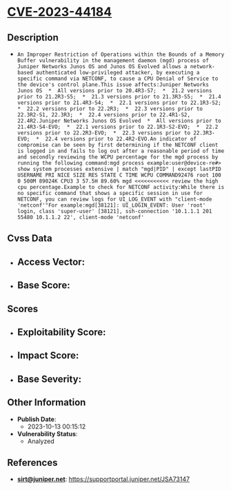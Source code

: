 
# [CVE-2023-44184](https://cve.mitre.org/cgi-bin/cvename.cgi?name=CVE-2023-44184)

## Description

- `An Improper Restriction of Operations within the Bounds of a Memory Buffer vulnerability in the management daemon (mgd) process of Juniper Networks Junos OS and Junos OS Evolved allows a network-based authenticated low-privileged attacker, by executing a specific command via NETCONF, to cause a CPU Denial of Service to the device's control plane.This issue affects:Juniper Networks Junos OS  *  All versions prior to 20.4R3-S7;  *  21.2 versions prior to 21.2R3-S5;  *  21.3 versions prior to 21.3R3-S5;  *  21.4 versions prior to 21.4R3-S4;  *  22.1 versions prior to 22.1R3-S2;  *  22.2 versions prior to 22.2R3;  *  22.3 versions prior to 22.3R2-S1, 22.3R3;  *  22.4 versions prior to 22.4R1-S2, 22.4R2.Juniper Networks Junos OS Evolved  *  All versions prior to 21.4R3-S4-EVO;  *  22.1 versions prior to 22.1R3-S2-EVO;  *  22.2 versions prior to 22.2R3-EVO;  *  22.3 versions prior to 22.3R3-EVO;  *  22.4 versions prior to 22.4R2-EVO.An indicator of compromise can be seen by first determining if the NETCONF client is logged in and fails to log out after a reasonable period of time and secondly reviewing the WCPU percentage for the mgd process by running the following command:mgd process example:user@device-re#> show system processes extensive | match "mgd|PID" | except lastPID USERNAME PRI NICE SIZE RES STATE C TIME WCPU COMMAND92476 root 100 0 500M 89024K CPU3 3 57.5H 89.60% mgd <<<<<<<<<<< review the high cpu percentage.Example to check for NETCONF activity:While there is no specific command that shows a specific session in use for NETCONF, you can review logs for UI_LOG_EVENT with "client-mode 'netconf'"For example:mgd[38121]: UI_LOGIN_EVENT: User 'root' login, class 'super-user' [38121], ssh-connection '10.1.1.1 201 55480 10.1.1.2 22', client-mode 'netconf'`

## Cvss Data

- **Access Vector**:
  - 
- **Base Score**:
  - 

## Scores

- **Exploitability Score**:
  - 
- **Impact Score**:
  - 
- **Base Severity**:
  - 

## Other Information

- **Publish Date**:
  - 2023-10-13 00:15:12
- **Vulnerability Status**:
  - Analyzed

## References

- **sirt@juniper.net**: https://supportportal.juniper.net/JSA73147
